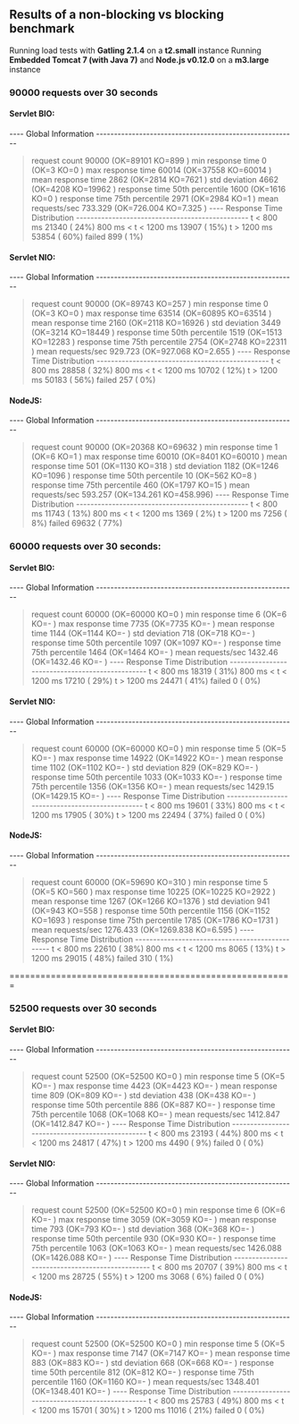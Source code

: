 ## Results of a non-blocking vs blocking benchmark

Running load tests with **Gatling 2.1.4** on a **t2.small** instance
Running **Embedded Tomcat 7 (with Java 7)** and **Node.js v0.12.0** on a **m3.large** instance

### 90000 requests over 30 seconds

#### Servlet BIO:
---- Global Information --------------------------------------------------------
> request count                                      90000 (OK=89101  KO=899   )
> min response time                                      0 (OK=3      KO=0     )
> max response time                                  60014 (OK=37558  KO=60014 )
> mean response time                                  2862 (OK=2814   KO=7621  )
> std deviation                                       4662 (OK=4208   KO=19962 )
> response time 50th percentile                       1600 (OK=1616   KO=0     )
> response time 75th percentile                       2971 (OK=2984   KO=1     )
> mean requests/sec                                733.329 (OK=726.004 KO=7.325 )
---- Response Time Distribution ------------------------------------------------
> t < 800 ms                                         21340 ( 24%)
> 800 ms < t < 1200 ms                               13907 ( 15%)
> t > 1200 ms                                        53854 ( 60%)
> failed                                               899 (  1%)


#### Servlet NIO:
---- Global Information --------------------------------------------------------
> request count                                      90000 (OK=89743  KO=257   )
> min response time                                      0 (OK=3      KO=0     )
> max response time                                  63514 (OK=60895  KO=63514 )
> mean response time                                  2160 (OK=2118   KO=16926 )
> std deviation                                       3449 (OK=3214   KO=18449 )
> response time 50th percentile                       1519 (OK=1513   KO=12283 )
> response time 75th percentile                       2754 (OK=2748   KO=22311 )
> mean requests/sec                                929.723 (OK=927.068 KO=2.655 )
---- Response Time Distribution ------------------------------------------------
> t < 800 ms                                         28858 ( 32%)
> 800 ms < t < 1200 ms                               10702 ( 12%)
> t > 1200 ms                                        50183 ( 56%)
> failed                                               257 (  0%)


#### NodeJS:
---- Global Information --------------------------------------------------------
> request count                                      90000 (OK=20368  KO=69632 )
> min response time                                      1 (OK=6      KO=1     )
> max response time                                  60010 (OK=8401   KO=60010 )
> mean response time                                   501 (OK=1130   KO=318   )
> std deviation                                       1182 (OK=1246   KO=1096  )
> response time 50th percentile                         10 (OK=562    KO=8     )
> response time 75th percentile                        460 (OK=1797   KO=15    )
> mean requests/sec                                593.257 (OK=134.261 KO=458.996)
---- Response Time Distribution ------------------------------------------------
> t < 800 ms                                         11743 ( 13%)
> 800 ms < t < 1200 ms                                1369 (  2%)
> t > 1200 ms                                         7256 (  8%)
> failed                                             69632 ( 77%)


### 60000 requests over 30 seconds:

#### Servlet BIO:
---- Global Information --------------------------------------------------------
> request count                                      60000 (OK=60000  KO=0     )
> min response time                                      6 (OK=6      KO=-     )
> max response time                                   7735 (OK=7735   KO=-     )
> mean response time                                  1144 (OK=1144   KO=-     )
> std deviation                                        718 (OK=718    KO=-     )
> response time 50th percentile                       1097 (OK=1097   KO=-     )
> response time 75th percentile                       1464 (OK=1464   KO=-     )
> mean requests/sec                                1432.46 (OK=1432.46 KO=-     )
---- Response Time Distribution ------------------------------------------------
> t < 800 ms                                         18319 ( 31%)
> 800 ms < t < 1200 ms                               17210 ( 29%)
> t > 1200 ms                                        24471 ( 41%)
> failed                                                 0 (  0%)

#### Servlet NIO:
---- Global Information --------------------------------------------------------
> request count                                      60000 (OK=60000  KO=0     )
> min response time                                      5 (OK=5      KO=-     )
> max response time                                  14922 (OK=14922  KO=-     )
> mean response time                                  1102 (OK=1102   KO=-     )
> std deviation                                        829 (OK=829    KO=-     )
> response time 50th percentile                       1033 (OK=1033   KO=-     )
> response time 75th percentile                       1356 (OK=1356   KO=-     )
> mean requests/sec                                1429.15 (OK=1429.15 KO=-     )
---- Response Time Distribution ------------------------------------------------
> t < 800 ms                                         19601 ( 33%)
> 800 ms < t < 1200 ms                               17905 ( 30%)
> t > 1200 ms                                        22494 ( 37%)
> failed                                                 0 (  0%)


#### NodeJS:
---- Global Information --------------------------------------------------------
> request count                                      60000 (OK=59690  KO=310   )
> min response time                                      5 (OK=5      KO=560   )
> max response time                                  10225 (OK=10225  KO=2922  )
> mean response time                                  1267 (OK=1266   KO=1376  )
> std deviation                                        941 (OK=943    KO=558   )
> response time 50th percentile                       1156 (OK=1152   KO=1693  )
> response time 75th percentile                       1785 (OK=1786   KO=1731  )
> mean requests/sec                                1276.433 (OK=1269.838 KO=6.595 )
---- Response Time Distribution ------------------------------------------------
> t < 800 ms                                         22610 ( 38%)
> 800 ms < t < 1200 ms                                8065 ( 13%)
> t > 1200 ms                                        29015 ( 48%)
> failed                                               310 (  1%)


=======================================================


### 52500 requests over 30 seconds

#### Servlet BIO:
---- Global Information --------------------------------------------------------
> request count                                      52500 (OK=52500  KO=0     )
> min response time                                      5 (OK=5      KO=-     )
> max response time                                   4423 (OK=4423   KO=-     )
> mean response time                                   809 (OK=809    KO=-     )
> std deviation                                        438 (OK=438    KO=-     )
> response time 50th percentile                        886 (OK=887    KO=-     )
> response time 75th percentile                       1068 (OK=1068   KO=-     )
> mean requests/sec                                1412.847 (OK=1412.847 KO=-     )
---- Response Time Distribution ------------------------------------------------
> t < 800 ms                                         23193 ( 44%)
> 800 ms < t < 1200 ms                               24817 ( 47%)
> t > 1200 ms                                         4490 (  9%)
> failed                                                 0 (  0%)


#### Servlet NIO:
---- Global Information --------------------------------------------------------
> request count                                      52500 (OK=52500  KO=0     )
> min response time                                      6 (OK=6      KO=-     )
> max response time                                   3059 (OK=3059   KO=-     )
> mean response time                                   793 (OK=793    KO=-     )
> std deviation                                        368 (OK=368    KO=-     )
> response time 50th percentile                        930 (OK=930    KO=-     )
> response time 75th percentile                       1063 (OK=1063   KO=-     )
> mean requests/sec                                1426.088 (OK=1426.088 KO=-     )
---- Response Time Distribution ------------------------------------------------
> t < 800 ms                                         20707 ( 39%)
> 800 ms < t < 1200 ms                               28725 ( 55%)
> t > 1200 ms                                         3068 (  6%)
> failed                                                 0 (  0%)


#### NodeJS:
---- Global Information --------------------------------------------------------
> request count                                      52500 (OK=52500  KO=0     )
> min response time                                      5 (OK=5      KO=-     )
> max response time                                   7147 (OK=7147   KO=-     )
> mean response time                                   883 (OK=883    KO=-     )
> std deviation                                        668 (OK=668    KO=-     )
> response time 50th percentile                        812 (OK=812    KO=-     )
> response time 75th percentile                       1160 (OK=1160   KO=-     )
> mean requests/sec                                1348.401 (OK=1348.401 KO=-     )
---- Response Time Distribution ------------------------------------------------
> t < 800 ms                                         25783 ( 49%)
> 800 ms < t < 1200 ms                               15701 ( 30%)
> t > 1200 ms                                        11016 ( 21%)
> failed                                                 0 (  0%)
